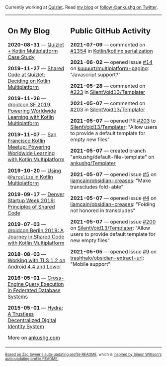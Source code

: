 Currently working at [Quizlet](https://quizlet.com/). Read [my blog](https://ankushg.com/) or [follow @ankushg on Twitter](https://twitter.com/ankushg).

<table><tr><td valign="top" width="40%">

## On My Blog
<!-- blog starts -->
**2020-08-31** — [Quizlet + Kotlin Multiplatform Case Study](https://ankushg.com/posts/quizlet-kotlin-multiplatform-case-study/)

**2019-11-27** — [Shared Code at Quizlet: Deciding on Kotlin Multiplatform](https://ankushg.com/posts/shared-code-kotlin-multiplatform/)

**2019-11-26** — [droidcon SF 2019: Powering Worldwide Learning with Kotlin Multiplatform](https://ankushg.com/speaking/droidcon-sf-2019)

**2019-11-07** — [San Francisco Kotlin Meetup: Powering Worldwide Learning with Kotlin Multiplatform](https://ankushg.com/speaking/sf-kotlin-meetup-2019)

**2019-10-20** — [Using `@Parcelize` in Kotlin Multiplatform](https://ankushg.com/posts/multiplatform-parcelize/)

**2019-09-17** — [Denver Startup Week 2019: Principles of Shared Code](https://ankushg.com/speaking/denver-startup-week-2019)

**2019-07-03** — [droidcon Berlin 2019: A Journey in Shared Code with Kotlin Multiplatform](https://ankushg.com/speaking/droidcon-berlin-2019)

**2018-08-03** — [Working with TLS 1.2 on Android 4.4 and Lower](https://ankushg.com/posts/tls-1.2-on-android/)

**2016-05-01** — [Cross-Engine Query Execution in Federated Database Systems](https://ankushg.com/projects/thesis)

**2015-05-01** — [Hydra: A Trustless Decentralized Digital Identity System](https://ankushg.com/projects/hydra)
<!-- blog ends -->
More on [ankushg.com](https://ankushg.com/)
</td><td valign="top" width="60%">

## Public GitHub Activity
<!-- githubActivity starts -->
**2021-07-09** — commented on [#1354](https://github.com/Kotlin/kotlinx.serialization/pull/1354#issuecomment-877498522) in [Kotlin/kotlinx.serialization](https://api.github.com/repos/Kotlin/kotlinx.serialization)

**2021-06-02** — opened issue [#14](https://github.com/kuuuurt/multiplatform-paging/issues/14) on [kuuuurt/multiplatform-paging](https://api.github.com/repos/kuuuurt/multiplatform-paging): "Javascript support?"

**2021-05-28** — commented on [#223](https://github.com/SilentVoid13/Templater/issues/223#issuecomment-850204698) in [SilentVoid13/Templater](https://api.github.com/repos/SilentVoid13/Templater)

**2021-05-07** — commented on [#203](https://github.com/SilentVoid13/Templater/pull/203#issuecomment-834807013) in [SilentVoid13/Templater](https://api.github.com/repos/SilentVoid13/Templater)

**2021-05-07** — opened PR [#203](https://github.com/SilentVoid13/Templater/pull/203) to [SilentVoid13/Templater](https://api.github.com/repos/SilentVoid13/Templater): "Allow users to provide a default template for empty new files"

**2021-05-07** — created branch "ankushg/default-file-template" on [ankushg/Templater](https://api.github.com/repos/ankushg/Templater)

**2021-05-07** — opened issue [#5](https://github.com/liamcain/obsidian-creases/issues/5) on [liamcain/obsidian-creases](https://api.github.com/repos/liamcain/obsidian-creases): "Make transcludes fold-able"

**2021-05-07** — opened issue [#4](https://github.com/liamcain/obsidian-creases/issues/4) on [liamcain/obsidian-creases](https://api.github.com/repos/liamcain/obsidian-creases): "Folding not honored in transcludes"

**2021-05-07** — opened issue [#200](https://github.com/SilentVoid13/Templater/issues/200) on [SilentVoid13/Templater](https://api.github.com/repos/SilentVoid13/Templater): "Allow users to provide default template for new empty files"

**2021-05-05** — opened issue [#9](https://github.com/trashhalo/obsidian-extract-url/issues/9) on [trashhalo/obsidian-extract-url](https://api.github.com/repos/trashhalo/obsidian-extract-url): "Mobile support"
<!-- githubActivity ends -->
</td></tr></table>

<sub><a href="https://github.com/ZacSweers/ZacSweers">Based on Zac Sweer's auto-updating profile README</a>, which is <a href="https://simonwillison.net/2020/Jul/10/self-updating-profile-readme/">inspired by Simon Willison's auto-updating profile README.</a></sub>